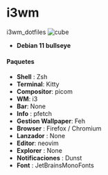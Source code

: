 # i3wm
i3wm_dotfiles
![cube](https://user-images.githubusercontent.com/90487955/232260096-f309c2de-3ffc-4a39-864d-867da1d468eb.png)

-  **Debian 11 bullseye**

#### Paquetes
- **Shell** : Zsh
- **Terminal**: Kitty
- **Compositor**: picom
- **WM**: i3
- **Bar**: None
- **Info** : pfetch
- **Gestion Wallpaper**: Feh
- **Browser** : Firefox / Chromium
- **Lanzador** : None
- **Editor**: neovim
- **Explorer** : None
- **Notificaciones** : Dunst
- **Font** : JetBrainsMonoFonts
